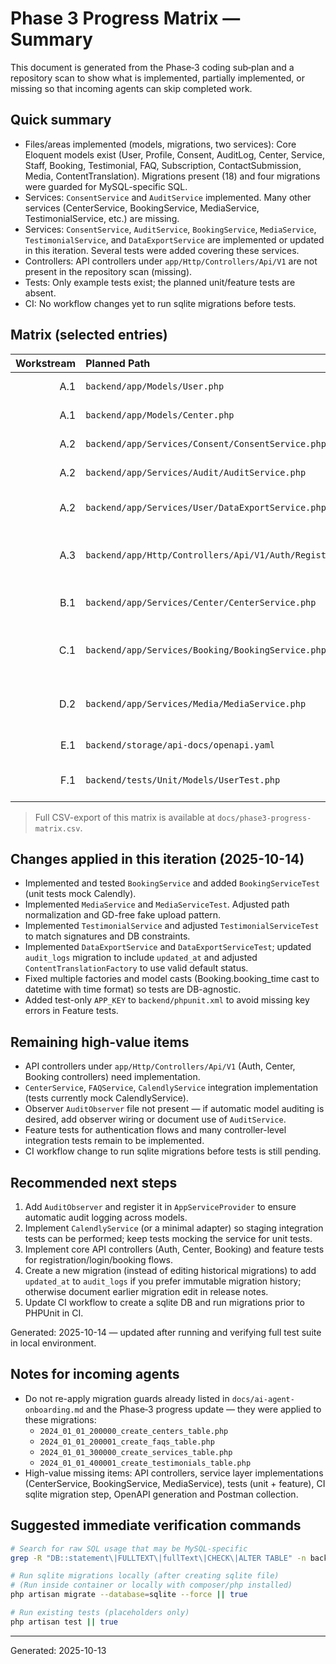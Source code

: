 # Phase 3 Progress Matrix — Summary

This document is generated from the Phase‑3 coding sub‑plan and a repository scan to show what is implemented, partially implemented, or missing so that incoming agents can skip completed work.

## Quick summary
- Files/areas implemented (models, migrations, two services): Core Eloquent models exist (User, Profile, Consent, AuditLog, Center, Service, Staff, Booking, Testimonial, FAQ, Subscription, ContactSubmission, Media, ContentTranslation). Migrations present (18) and four migrations were guarded for MySQL-specific SQL.
- Services: `ConsentService` and `AuditService` implemented. Many other services (CenterService, BookingService, MediaService, TestimonialService, etc.) are missing.
 - Services: `ConsentService`, `AuditService`, `BookingService`, `MediaService`, `TestimonialService`, and `DataExportService` are implemented or updated in this iteration. Several tests were added covering these services.
- Controllers: API controllers under `app/Http/Controllers/Api/V1` are not present in the repository scan (missing).
- Tests: Only example tests exist; the planned unit/feature tests are absent.
- CI: No workflow changes yet to run sqlite migrations before tests.

## Matrix (selected entries)

| Workstream | Planned Path | Status | Evidence | Notes |
|-----------:|:-------------|:------:|:--------:|:-----|
| A.1 | `backend/app/Models/User.php` | Implemented | File exists | - |
| A.1 | `backend/app/Models/Center.php` | Implemented | File exists | - |
| A.2 | `backend/app/Services/Consent/ConsentService.php` | Implemented | File exists | - |
| A.2 | `backend/app/Services/Audit/AuditService.php` | Implemented | File exists | - |
| A.2 | `backend/app/Services/User/DataExportService.php` | Missing | Not found | PDPA export service missing |
| A.3 | `backend/app/Http/Controllers/Api/V1/Auth/RegisterController.php` | Missing | Not found | No Api/V1 controllers present in repo scan |
| B.1 | `backend/app/Services/Center/CenterService.php` | Missing | Not found | Center model exists; service missing |
| C.1 | `backend/app/Services/Booking/BookingService.php` | Missing | Not found | Booking workflows unimplemented in service layer |
| D.2 | `backend/app/Services/Media/MediaService.php` | Missing | Not found | Media model exists but S3/service code missing |
| E.1 | `backend/storage/api-docs/openapi.yaml` | Missing | Not found | OpenAPI spec not generated |
| F.1 | `backend/tests/Unit/Models/UserTest.php` | Missing | Not found | Tests are placeholders only |

> Full CSV-export of this matrix is available at `docs/phase3-progress-matrix.csv`.

## Changes applied in this iteration (2025-10-14)
- Implemented and tested `BookingService` and added `BookingServiceTest` (unit tests mock Calendly).
- Implemented `MediaService` and `MediaServiceTest`. Adjusted path normalization and GD-free fake upload pattern.
- Implemented `TestimonialService` and adjusted `TestimonialServiceTest` to match signatures and DB constraints.
- Implemented `DataExportService` and `DataExportServiceTest`; updated `audit_logs` migration to include `updated_at` and adjusted `ContentTranslationFactory` to use valid default status.
- Fixed multiple factories and model casts (Booking.booking_time cast to datetime with time format) so tests are DB-agnostic.
- Added test-only `APP_KEY` to `backend/phpunit.xml` to avoid missing key errors in Feature tests.

## Remaining high-value items
- API controllers under `app/Http/Controllers/Api/V1` (Auth, Center, Booking controllers) need implementation.
- `CenterService`, `FAQService`, `CalendlyService` integration implementation (tests currently mock CalendlyService).
- Observer `AuditObserver` file not present — if automatic model auditing is desired, add observer wiring or document use of `AuditService`.
- Feature tests for authentication flows and many controller-level integration tests remain to be implemented.
- CI workflow change to run sqlite migrations before tests is still pending.

## Recommended next steps
1. Add `AuditObserver` and register it in `AppServiceProvider` to ensure automatic audit logging across models.
2. Implement `CalendlyService` (or a minimal adapter) so staging integration tests can be performed; keep tests mocking the service for unit tests.
3. Implement core API controllers (Auth, Center, Booking) and feature tests for registration/login/booking flows.
4. Create a new migration (instead of editing historical migrations) to add `updated_at` to `audit_logs` if you prefer immutable migration history; otherwise document earlier migration edit in release notes.
5. Update CI workflow to create a sqlite DB and run migrations prior to PHPUnit in CI.

Generated: 2025-10-14 — updated after running and verifying full test suite in local environment.

## Notes for incoming agents
- Do not re-apply migration guards already listed in `docs/ai-agent-onboarding.md` and the Phase‑3 progress update — they were applied to these migrations:
  - `2024_01_01_200000_create_centers_table.php`
  - `2024_01_01_200001_create_faqs_table.php`
  - `2024_01_01_300000_create_services_table.php`
  - `2024_01_01_400001_create_testimonials_table.php`
- High-value missing items: API controllers, service layer implementations (CenterService, BookingService, MediaService), tests (unit + feature), CI sqlite migration step, OpenAPI generation and Postman collection.

## Suggested immediate verification commands

```bash
# Search for raw SQL usage that may be MySQL-specific
grep -R "DB::statement\|FULLTEXT\|fullText\|CHECK\|ALTER TABLE" -n backend || true

# Run sqlite migrations locally (after creating sqlite file)
# (Run inside container or locally with composer/php installed)
php artisan migrate --database=sqlite --force || true

# Run existing tests (placeholders only)
php artisan test || true
```


---

Generated: 2025-10-13
